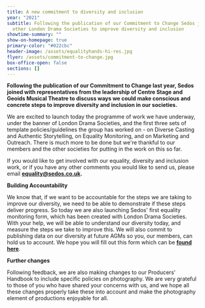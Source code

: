 ```yaml
---
title: A new commitment to diversity and inclusion
year: "2021"
subtitle: Following the publication of our Commitment to Change Sedos joins
  other London Drama Societies to improve diversity and inclusion
showtime-summary: ""
show-on-homepage: true
primary-color: "#022cbc"
header-image: /assets/equalityhands-hi-res.jpg
flyer: /assets/commitment-to-change.jpg
box-office-open: false
sections: []
---
```

**Following the publication of our Commitment to Change last year, Sedos joined with representatives from the leadership of Centre Stage and Geoids Musical Theatre to discuss ways we could make conscious and concrete steps to improve diversity and inclusion in our societies.**

We are excited to launch today the programme of work we have underway, under the banner of London Drama Societies, and the first three sets of template policies/guidelines the group has worked on - on Diverse Casting and Authentic Storytelling, on Equality Monitoring, and on Marketing and Outreach. There is much more to be done but we're thankful to our members and the other societies for putting in the work on this so far.

If you would like to get involved with our equality, diversity and inclusion work, or if you have any other comments you would like to send us, please email **[equality@sedos.co.uk](mailto:equality@sedos.co.uk).**

**Building Accountability**

We know that, if we want to be accountable for the steps we are taking to improve our diversity, we need to be able to demonstrate if these steps deliver progress. So today we are also launching Sedos' first equality monitoring form, which has been created with London Drama Societies. With your help, we will be able to understand our diversity today, and measure the steps we take to improve this. We will also commit to publishing data on our diversity at future AGMs so you, our members, can hold us to account. We hope you will fill out this form which can be **[found here](https://forms.gle/SZwBmuVLcN8CiqgB6)**.

**Further changes**

Following feedback, we are also making changes to our Producers' Handbook to include specific policies on photography. We are very grateful to those of you who have shared your concerns with us, and we hope all these changes properly take these into account and make the photography element of productions enjoyable for all.